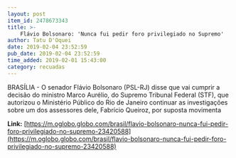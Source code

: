 ```yaml
---
layout: post
item_id: 2478673343
title: >-
    Flávio Bolsonaro: 'Nunca fui pedir foro privilegiado no Supremo'
author: Tatu D'Oquei
date: 2019-02-04 23:52:59
pub_date: 2019-02-04 23:52:59
time_added: 2019-02-01 15:43:00
category: recuadas
---
```


BRASÍLIA - O senador Flávio Bolsonaro (PSL-RJ) disse que vai cumprir a decisão do ministro Marco Aurélio, do Supremo Tribunal Federal (STF), que autorizou o Ministério Público do Rio de Janeiro continuar as investigações sobre um dos assessores dele, Fabrício Queiroz, por suposta movimenta

**Link:** [https://m.oglobo.globo.com/brasil/flavio-bolsonaro-nunca-fui-pedir-foro-privilegiado-no-supremo-23420588](https://m.oglobo.globo.com/brasil/flavio-bolsonaro-nunca-fui-pedir-foro-privilegiado-no-supremo-23420588)

